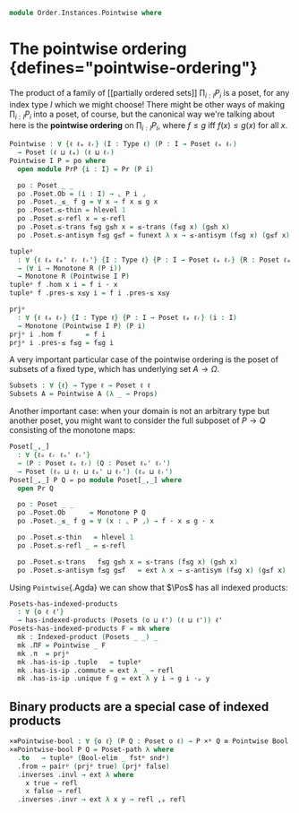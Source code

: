 <!--
```agda
open import 1Lab.Reflection.Marker

open import Cat.Diagram.Product.Indexed
open import Cat.Morphism
open import Cat.Prelude

open import Data.Power
open import Data.Bool

open import Order.Instances.Product
open import Order.Semilattice.Join
open import Order.Semilattice.Meet
open import Order.Instances.Props
open import Order.Diagram.Bottom
open import Order.Diagram.Join
open import Order.Diagram.Meet
open import Order.Diagram.Glb
open import Order.Diagram.Lub
open import Order.Diagram.Top
open import Order.Univalent
open import Order.Base

import Order.Reasoning as Pr

open is-indexed-product
open Indexed-product
open Inverses
```
-->

```agda
module Order.Instances.Pointwise where
```

# The pointwise ordering {defines="pointwise-ordering"}

The product of a family of [[partially ordered sets]] $\prod_{i : I} P_i$ is a
poset, for any index type $I$ which we might choose! There might be other ways
of making $\prod_{i : I} P_i$ into a poset, of course, but the canonical way
we're talking about here is the **pointwise ordering** on $\prod_{i : I} P_i$,
where $f \le g$ iff $f(x) \le g(x)$ for all $x$.

```agda
Pointwise : ∀ {ℓ ℓₐ ℓᵣ} (I : Type ℓ) (P : I → Poset ℓₐ ℓᵣ)
  → Poset (ℓ ⊔ ℓₐ) (ℓ ⊔ ℓᵣ)
Pointwise I P = po where
  open module PrP {i : I} = Pr (P i)

  po : Poset _ _
  po .Poset.Ob = (i : I) → ⌞ P i ⌟
  po .Poset._≤_ f g = ∀ x → f x ≤ g x
  po .Poset.≤-thin = hlevel 1
  po .Poset.≤-refl x = ≤-refl
  po .Poset.≤-trans f≤g g≤h x = ≤-trans (f≤g x) (g≤h x)
  po .Poset.≤-antisym f≤g g≤f = funext λ x → ≤-antisym (f≤g x) (g≤f x)

tupleᵖ
  : ∀ {ℓ ℓₐ ℓₐ' ℓᵣ ℓᵣ'} {I : Type ℓ} {P : I → Poset ℓₐ ℓᵣ} {R : Poset ℓₐ' ℓᵣ'}
  → (∀ i → Monotone R (P i))
  → Monotone R (Pointwise I P)
tupleᵖ f .hom x i = f i · x
tupleᵖ f .pres-≤ x≤y i = f i .pres-≤ x≤y

prjᵖ
  : ∀ {ℓ ℓₐ ℓᵣ} {I : Type ℓ} {P : I → Poset ℓₐ ℓᵣ} (i : I)
  → Monotone (Pointwise I P) (P i)
prjᵖ i .hom f      = f i
prjᵖ i .pres-≤ f≤g = f≤g i
```

A very important particular case of the pointwise ordering is the poset
of subsets of a fixed type, which has underlying set $A \to \Omega$.

```agda
Subsets : ∀ {ℓ} → Type ℓ → Poset ℓ ℓ
Subsets A = Pointwise A (λ _ → Props)
```

Another important case: when your domain is not an arbitrary type but
another poset, you might want to consider the full subposet of $P \to Q$
consisting of the monotone maps:

```agda
Poset[_,_]
  : ∀ {ℓₒ ℓᵣ ℓₒ' ℓᵣ'}
  → (P : Poset ℓₒ ℓᵣ) (Q : Poset ℓₒ' ℓᵣ')
  → Poset (ℓₒ ⊔ ℓᵣ ⊔ ℓₒ' ⊔ ℓᵣ') (ℓₒ ⊔ ℓᵣ')
Poset[_,_] P Q = po module Poset[_,_] where
  open Pr Q

  po : Poset _ _
  po .Poset.Ob      = Monotone P Q
  po .Poset._≤_ f g = ∀ (x : ⌞ P ⌟) → f · x ≤ g · x

  po .Poset.≤-thin   = hlevel 1
  po .Poset.≤-refl _ = ≤-refl

  po .Poset.≤-trans   f≤g g≤h x = ≤-trans (f≤g x) (g≤h x)
  po .Poset.≤-antisym f≤g g≤f   = ext λ x → ≤-antisym (f≤g x) (g≤f x)
```

Using `Pointwise`{.Agda} we can show that $\Pos$ has all indexed products:

```agda
Posets-has-indexed-products
  : ∀ {o ℓ ℓ'}
  → has-indexed-products (Posets (o ⊔ ℓ') (ℓ ⊔ ℓ')) ℓ'
Posets-has-indexed-products F = mk where
  mk : Indexed-product (Posets _ _) _
  mk .ΠF = Pointwise _ F
  mk .π  = prjᵖ
  mk .has-is-ip .tuple   = tupleᵖ
  mk .has-is-ip .commute = ext λ _ → refl
  mk .has-is-ip .unique f g = ext λ y i → g i ·ₚ y
```

## Binary products are a special case of indexed products

```agda
×≡Pointwise-bool : ∀ {o ℓ} (P Q : Poset o ℓ) → P ×ᵖ Q ≡ Pointwise Bool (if_then P else Q)
×≡Pointwise-bool P Q = Poset-path λ where
  .to   → tupleᵖ (Bool-elim _ fstᵖ sndᵖ)
  .from → pairᵖ (prjᵖ true) (prjᵖ false)
  .inverses .invl → ext λ where
    x true → refl
    x false → refl
  .inverses .invr → ext λ x y → refl ,ₚ refl
```
